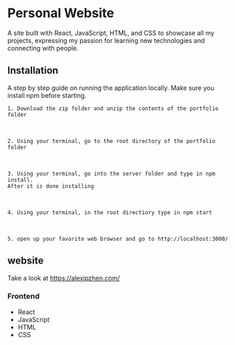 # Personal Website
A site built with React,  JavaScript,  HTML,  and CSS to showcase all my projects, expressing my passion for learning new technologies and connecting with people.

## Installation
A step by step guide on running the application locally. Make sure you install npm before starting.

```
1. Download the zip folder and unzip the contents of the portfolio folder
```
<br>

```
2. Using your terminal, go to the root directory of the portfolio folder
```

<br>

```
3. Using your terminal, go into the server folder and type in npm install. 
After it is done installing
```

<br>

```
4. Using your terminal, in the root directiory type in npm start 
```

<br>

```
5. open up your favorite web browser and go to http://localhost:3000/
```

## website
Take a look at https://alexjpzhen.com/

### Frontend
* React
* JavaScript
* HTML
* CSS



